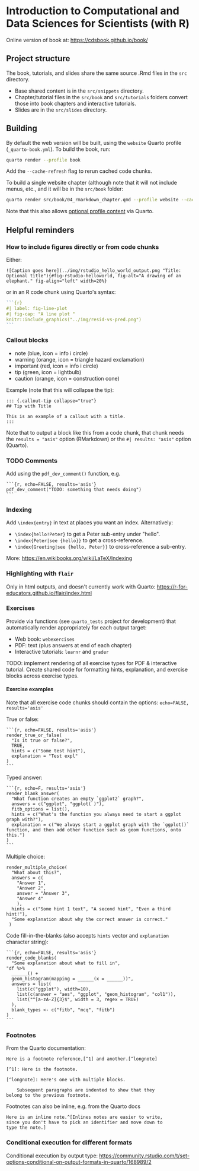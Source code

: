 # Introduction to Computational and Data Sciences for Scientists (with R)

Online version of book at: https://cdsbook.github.io/book/

## Project structure

The book, tutorials, and slides share the same source .Rmd files in the `src` directory.

* Base shared content is in the `src/snippets` directory. 
* Chapter/tutorial files in the `src/book` and `src/tutorials` folders convert those into book chapters and interactive tutorials.
* Slides are in the `src/slides` directory.

## Building

By default the web version will be built, using the `website` Quarto profile (`_quarto-book.yml`). To build the book, run:

```bash
quarto render --profile book
```

Add the `--cache-refresh` flag to rerun cached code chunks.

To build a single website chapter (although note that it will not include menus, etc., and it will be in the `src/book` folder:

```bash
quarto render src/book/04_rmarkdown_chapter.qmd --profile website --cache-refresh
```

Note that this also allows [optional profile content](https://quarto.org/docs/projects/profiles.html#profile-content) via Quarto.


## Helpful reminders

### How to include figures directly or from code chunks

Either:

```
![Caption goes here](../img/rstudio_hello_world_output.png "Title: Optional title"){#fig-rstudio-helloworld, fig-alt="A drawing of an elephant." fig-align="left" width=20%}
```

or in an R code chunk using Quarto's syntax:

````r
```{r}
#| label: fig-line-plot
#| fig-cap: "A line plot "
knitr::include_graphics("../img/resid-vs-pred.png")
```
````

### Callout blocks

* note (blue, icon = info i circle)
* warning (orange, icon = triangle hazard exclamation)
* important (red, icon = info i circle)
* tip (green, icon = lightbulb)
* caution (orange, icon = construction cone)

Example (note that this will collapse the tip):

```
::: {.callout-tip collapse="true"}
## Tip with Title

This is an example of a callout with a title.
:::
```

Note that to output a block like this from a code chunk, that chunk needs the `results = "asis"` option (RMarkdown) or the `#| results: "asis"` option (Quarto).


### TODO Comments

Add using the `pdf_dev_comment()` function, e.g.

    ```{r, echo=FALSE, results='asis'}
    pdf_dev_comment("TODO: something that needs doing")
    ```

### Indexing

Add `\index{entry}` in text at places you want an index. Alternatively:

* `\index{hello!Peter}` to get a Peter sub-entry under "hello".
* `\index{Peter|see {hello}}` to get a cross-reference.
* `\index{Greeting|see {hello, Peter}}` to cross-reference a sub-entry.

More: https://en.wikibooks.org/wiki/LaTeX/Indexing


### Highlighting with `flair`

Only in html outputs, and doesn't currently work with Quarto: https://r-for-educators.github.io/flair/index.html


### Exercises

Provide via functions (see `quarto_tests` project for development) that automatically render appropriately for each output target:

* Web book: `webexercises`
* PDF: text (plus answers at end of each chapter)
* Interactive tutorials: `learnr` and `grader`

TODO: implement rendering of all exercise types for PDF & interactive tutorial. Create shared code for formatting hints, explanation, and exercise blocks across exercise types.

#### Exercise examples

Note that all exercise code chunks should contain the options: `echo=FALSE, results='asis'`

True or false:

    ```{r, echo=FALSE, results='asis'}
    render_true_or_false(
      "Is it true or false?",
      TRUE,
      hints = c("Some test hint"),
      explanation = "Test expl"
    )
    ```

Typed answer:

    ```{r, echo=F, results='asis'}
    render_blank_answer(
      "What function creates an empty `ggplot2` graph?",
      answers = c("ggplot", "ggplot( )"),
      fitb_options = list(),
      hints = c("What's the function you always need to start a ggplot graph with?"),
      explanation = c("We always start a ggplot graph with the `ggplot()` function, and then add other function such as geom functions, onto this.")
    )
    ```

Multiple choice:

  ```{r, echo=FALSE, results='asis'}
  render_multiple_choice(
    "What about this?", 
    answers = c(
      "Answer 1",
      "Answer 2",
      answer = "Answer 3",
      "Answer 4"
      ), 
    hints = c("Some hint 1 text", "A second hint", "Even a third hint!"), 
    "Some explanation about why the correct answer is correct."
   )
  ```

Code fill-in-the-blanks (also accepts `hints` vector and `explanation` character string):

    ```{r, echo=FALSE, results='asis'}
    render_code_blanks(
      "Some explanation about what to fill in",
    "df %>%
      ______() +
      geom_histogram(mapping = ______(x = ______))",
      answers = list(
        list(c("ggplot"), width=10),
        list(c(answer = "aes", "ggplot", "geom_histogram", "col1")),
        list("^[a-zA-Z]{3}$", width = 3, regex = TRUE)
      ),
      blank_types <- c("fitb", "mcq", "fitb")
    )
    ```

### Footnotes

From the Quarto documentation:

```
Here is a footnote reference,[^1] and another.[^longnote]

[^1]: Here is the footnote.

[^longnote]: Here's one with multiple blocks.

    Subsequent paragraphs are indented to show that they
belong to the previous footnote.
```


Footnotes can also be inline, e.g. from the Quarto docs

```
Here is an inline note.^[Inlines notes are easier to write,
since you don't have to pick an identifier and move down to
type the note.]
```

### Conditional execution for different formats

Conditional execution by output type: https://community.rstudio.com/t/set-options-conditional-on-output-formats-in-quarto/168989/2

